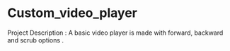 # Custom_video_player
Project Description : A basic video player is made with forward, backward and scrub options .
